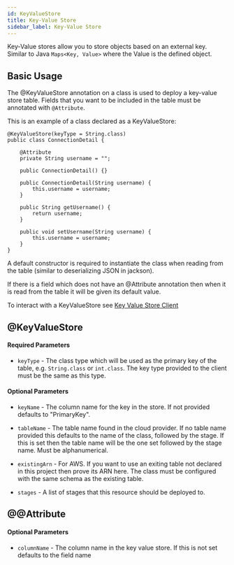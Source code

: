 ```yaml
---
id: KeyValueStore
title: Key-Value Store
sidebar_label: Key-Value Store
---
```


Key-Value stores allow you to store objects based on an external key. Similar to Java `Maps<Key, Value>` where the Value is the defined object. 

## Basic Usage
The @KeyValueStore annotation on a class is used to deploy a key-value store table. Fields that you want to be included in the table must be annotated with `@Attribute`. 

This is an example of a class declared as a KeyValueStore: 

```
@KeyValueStore(keyType = String.class)
public class ConnectionDetail {

    @Attribute
    private String username = "";

    public ConnectionDetail() {}

    public ConnectionDetail(String username) {
        this.username = username;
    }

    public String getUsername() {
        return username;
    }

    public void setUsername(String username) {
        this.username = username;
    }
}
```

A default constructor is required to instantiate the class when reading from the table (similar to deserializing JSON in jackson). 

If there is a field which does not have an @Attribute annotation then when it is read from the table it will be given its default value.

To interact with a KeyValueStore see [Key Value Store Client](clients/KeyValueStoreClient.md)



## @KeyValueStore
#### Required Parameters
* `keyType` - The class type which will be used as the primary key of the table, e.g. `String.class` or `int.class`. The key type provided to the client must be the same as this type. 


#### Optional Parameters
* `keyName` - The column name for the key in the store. If not provided defaults to "PrimaryKey". 

* `tableName` - The table name found in the cloud provider. If no table name provided this defaults to the name of the class, followed by the stage. If this is set then the table name will be the one set followed by the stage name. Must be alphanumerical.

* `existingArn` - For AWS. If you want to use an exiting table not declared in this project then prove its ARN here. The class must be configured with the same schema as the existing table. 

* `stages` - A list of stages that this resource should be deployed to. 

## @@Attribute
#### Optional Parameters

* `columnName` - The column name in the key value store. If this is not set defaults to the field name
